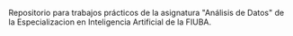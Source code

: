 Repositorio para trabajos prácticos de la asignatura "Análisis de Datos" de la Especializacion en Inteligencia Artificial de la FIUBA.